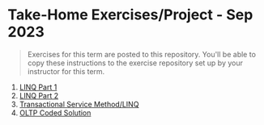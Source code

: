 # Take-Home Exercises/Project - Sep 2023

> Exercises for this term are posted to this repository. You'll be able to copy these instructions to the exercise repository set up by your instructor for this term.

1. [LINQ Part 1](./Linq1/ReadMe.md)
1. [LINQ Part 2](./Linq2/ReadMe.md)
1. [Transactional Service Method/LINQ](./TRX_Implementation/README.md)
1. [OLTP Coded Solution](./OLTP_Integrated/README.md)

